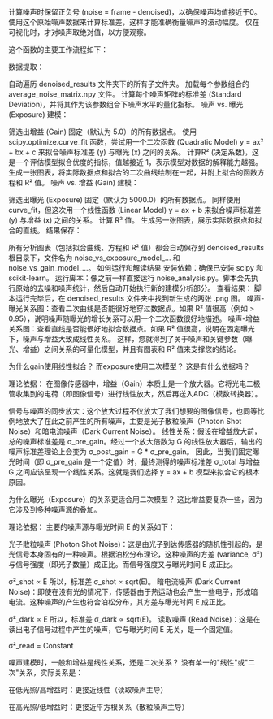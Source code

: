 
计算噪声时保留正负号 (noise = frame - denoised)，以确保噪声均值接近于0。
使用这个原始噪声数据来计算标准差，这样才能准确衡量噪声的波动幅度。
仅在可视化时，才对噪声取绝对值，以方便观察。

这个函数的主要工作流程如下：

数据提取：

自动遍历 denoised_results 文件夹下的所有子文件夹。
加载每个参数组合的 average_noise_matrix.npy 文件。
计算每个噪声矩阵的标准差 (Standard Deviation)，并将其作为该参数组合下噪声水平的量化指标。
噪声 vs. 曝光 (Exposure) 建模：

筛选出增益 (Gain) 固定（默认为 5.0）的所有数据点。
使用 scipy.optimize.curve_fit 函数，尝试用一个二次函数 (Quadratic Model) y = ax² + bx + c 来拟合噪声标准差 (y) 与曝光 (x) 之间的关系。
计算R² (决定系数)，这是一个评估模型拟合优度的指标，值越接近 1，表示模型对数据的解释能力越强。
生成一张图表，将实际数据点和拟合的二次曲线绘制在一起，并附上拟合的函数方程和 R² 值。
噪声 vs. 增益 (Gain) 建模：

筛选出曝光 (Exposure) 固定（默认为 5000.0）的所有数据点。
同样使用 curve_fit，但这次用一个线性函数 (Linear Model) y = ax + b 来拟合噪声标准差 (y) 与增益 (x) 之间的关系。
计算 R² 值。
生成另一张图表，展示实际数据点和拟合的直线。
结果保存：

所有分析图表（包括拟合曲线、方程和 R² 值）都会自动保存到 denoised_results 根目录下，文件名为 noise_vs_exposure_model_... 和 noise_vs_gain_model_...。
如何运行和解读结果
安装依赖：确保已安装 scipy 和 scikit-learn。
运行脚本：像之前一样直接运行 noise_analysis.py。脚本会先执行原始的去噪和噪声统计，然后自动开始执行新的建模分析部分。
查看结果：
脚本运行完毕后，在 denoised_results 文件夹中找到新生成的两张 .png 图。
噪声-曝光关系图：查看二次曲线是否能很好地穿过数据点。如果 R² 值很高（例如 > 0.95），说明噪声随曝光的增长关系可以用一个二次函数很好地描述。
噪声-增益关系图：查看直线是否能很好地拟合数据点。如果 R² 值很高，说明在固定曝光下，噪声与增益大致成线性关系。
这样，您就得到了关于噪声和关键参数（曝光、增益）之间关系的可量化模型，并且有图表和 R² 值来支撑您的结论。


为什么gain使用线性拟合？ 而exposure使用二次模型？ 这是有什么依据吗？

理论依据： 在图像传感器中，增益（Gain）本质上是一个放大器。它将光电二极管收集到的电荷（即图像信号）进行线性放大，然后再送入ADC（模数转换器）。

信号与噪声的同步放大：这个放大过程不仅放大了我们想要的图像信号，也同等比例地放大了在此之前产生的所有噪声，主要是光子散粒噪声（Photon Shot Noise）和暗电流噪声（Dark Current Noise）。
线性关系：假设在增益放大前，总的噪声标准差是 σ_pre_gain。经过一个放大倍数为 G 的线性放大器后，输出的噪声标准差理论上会变为 σ_post_gain = G * σ_pre_gain。
因此，当我们固定曝光时间（即 σ_pre_gain 是一个定值）时，最终测得的噪声标准差 σ_total 与增益 G 之间应该呈现一个线性关系。这就是我们选择 y = ax + b 模型来拟合它的根本原因。

为什么曝光（Exposure）的关系更适合用二次模型？
这比增益要复杂一些，因为它涉及到多种噪声源的叠加。

理论依据： 主要的噪声源与曝光时间 E 的关系如下：

光子散粒噪声 (Photon Shot Noise)：这是由光子到达传感器的随机性引起的，是光信号本身固有的一种噪声。根据泊松分布理论，这种噪声的方差 (variance, σ²) 与信号强度（即光子数量）成正比。而信号强度又与曝光时间 E 成正比。

σ²_shot ∝ E
所以，标准差 σ_shot ∝ sqrt(E)。
暗电流噪声 (Dark Current Noise)：即使在没有光的情况下，传感器由于热运动也会产生一些电子，形成暗电流。这种噪声的产生也符合泊松分布，其方差与曝光时间 E 成正比。

σ²_dark ∝ E
所以，标准差 σ_dark ∝ sqrt(E)。
读取噪声 (Read Noise)：这是在读出电子信号过程中产生的噪声，它与曝光时间 E 无关，是一个固定值。

σ²_read = Constant







噪声建模时，一般和增益是线性关系，还是二次关系？
没有单一的"线性"或"二次"关系，实际关系是：

在低光照/高增益时：更接近线性（读取噪声主导）

在高光照/低增益时：更接近平方根关系（散粒噪声主导）